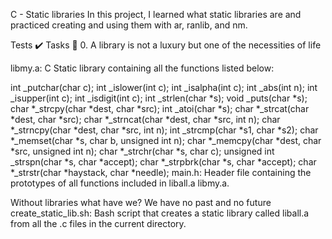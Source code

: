 C - Static libraries In this project, I learned what static libraries are and practiced creating and using them with ar, ranlib, and nm.

Tests ✔️ Tasks 📃 0. A library is not a luxury but one of the necessities of life

libmy.a: C Static library containing all the functions listed below:

int _putchar(char c); int _islower(int c); int _isalpha(int c); int _abs(int n); int _isupper(int c); int _isdigit(int c); int _strlen(char *s); void _puts(char *s); char *_strcpy(char *dest, char *src); int _atoi(char *s); char *_strcat(char *dest, char *src); char *_strncat(char *dest, char *src, int n); char *_strncpy(char *dest, char *src, int n); int _strcmp(char *s1, char *s2); char *_memset(char *s, char b, unsigned int n); char *_memcpy(char *dest, char *src, unsigned int n); char *_strchr(char *s, char c); unsigned int _strspn(char *s, char *accept); char *_strpbrk(char *s, char *accept); char *_strstr(char *haystack, char *needle); main.h: Header file containing the prototypes of all functions included in liball.a libmy.a.

Without libraries what have we? We have no past and no future
create_static_lib.sh: Bash script that creates a static library called liball.a from all the .c files in the current directory.
